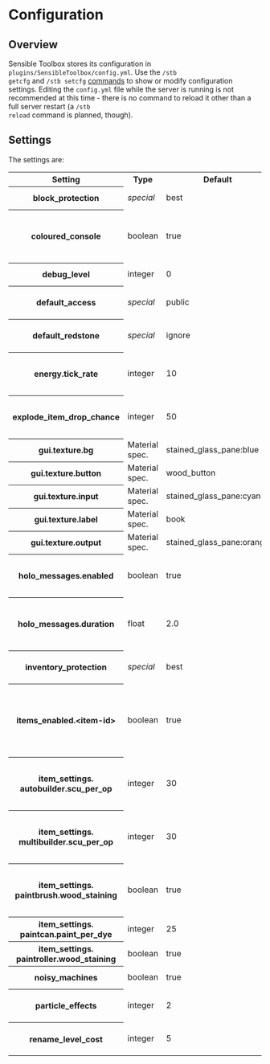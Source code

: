 # Configuration
## Overview

Sensible Toolbox stores its configuration in <code>plugins/SensibleToolbox/config.yml</code>.
Use the <code>/stb getcfg</code> and <code>/stb setcfg</code> [commands](slimefun/SensibleToolbox/commands.md) to show or modify configuration settings.  Editing the <code>config.yml</code> file while the server is running is not recommended at this time - there is no command to reload it other than a full server restart (a <code>/stb reload</code> command is planned, though).

## Settings
The settings are:
<table><tbody><tr><th>Setting</th><th>Type</th><th>Default</th><th>Description</th></tr>
<tr><th>block_protection</th><td><em>special</em></td><td>best</td><td>The block protection system to use.  See <a href="https://dev.bukkit.org/projects/sensible-toolbox/pages/protection" rel="nofollow">Protection</a> for more information.</td></tr>
<tr><th>coloured_console</th><td>boolean</td><td>true</td><td>If true, messages to the console will be coloured.  Set to false if your console doesn't have working colour support, or you just prefer uncoloured messages</td></tr>
<tr><th>debug_level</th><td>integer</td><td>0</td><td>The current debug level.  Leave this at 0 under normal circumstances.</td></tr>
<tr><th>default_access</th><td><em>special</em></td><td>public</td><td>This is the default <a href="https://reasonfounddecoy.gitbook.io/mctantrum-wiki/slimefun/addons/sensibletoolbox/access-control" rel="nofollow">access control</a> that newly-placed STB blocks have.  One of "public", "private" or "restricted".</td></tr>
<tr><th>default_redstone</th><td><em>special</em></td><td>ignore</td><td>This is the default <a href="https://dev.bukkit.org/projects/sensible-toolbox/pages/items" rel="nofollow">Redstone Response</a> for newly-placed STB blocks.  One of "ignore", "high", "low", or "pulsed".</td></tr>
<tr><th>energy.tick_rate</th><td>integer</td><td>10</td><td>The interval in server ticks between <a href="https://dev.bukkit.org/projects/sensible-toolbox/pages/items/energy" rel="nofollow">energy net</a> ticks; energy supply and demand will be calculated and resolved this often.</td></tr>
<tr><th>explode_item_drop_chance</th><td>integer</td><td>50</td><td>If a STB item is broken by an explosion, this is the percentage chance that it will drop as an item, rather than being destroyed completely</td></tr>
<tr><th>gui.texture.bg</th><td>Material spec.</td><td>stained_glass_pane:blue</td><td>The background material to use in inventory GUI's.</td></tr>
<tr><th>gui.texture.button</th><td>Material spec.</td><td>wood_button</td><td>The material to use for button gadgets in inventory GUI's.</td></tr>
<tr><th>gui.texture.input</th><td>Material spec.</td><td>stained_glass_pane:cyan</td><td>The material to use around input slots in machine inventory GUI's.</td></tr>
<tr><th>gui.texture.label</th><td>Material spec.</td><td>book</td><td>The material to use for labels in inventory GUI's.</td></tr>
<tr><th>gui.texture.output</th><td>Material spec.</td><td>stained_glass_pane:orange</td><td>The material to use around output slots in machine inventory GUI's.</td></tr>
<tr><th>holo_messages.enabled</th><td>boolean</td><td>true</td><td>If true and the HoloAPI plugin is installed, some messages will be displayed via temporary "holograms", to reduce chat clutter.</td></tr>
<tr><th>holo_messages.duration</th><td>float</td><td>2.0</td><td>The duration in seconds per message line for which popup messages will be displayed. E.g. with the default of 2.0, a 4-line message will be displayed for 8 seconds.</td></tr>
<tr><th>inventory_protection</th><td><em>special</em></td><td>best</td><td>The inventory protection system to use.  See <a href="https://dev.bukkit.org/projects/sensible-toolbox/pages/protection" rel="nofollow">Protection</a> for more information.</td></tr>
<tr><th>items_enabled.&lt;item-id&gt;</th><td>boolean</td><td>true</td><td>There is actually one setting for every known item ID - for a full list of known ID's, see <a href="https://dev.bukkit.org/projects/sensible-toolbox/pages/item-reference" rel="nofollow">Item Reference</a>.  If the setting for an item is set to false, then that item is made unavailable - it cannot be crafted or obtained with the <code>/stb give</code> command.</td></tr>
<tr><th>item_settings.<br> autobuilder.scu_per_op</th><td>integer</td><td>30</td><td>The base amount of SCU required by the <a href="https://dev.bukkit.org/projects/sensible-toolbox/pages/items/building" rel="nofollow">Auto Builder</a> to place or break a block.  Note that breaking a block may cost more or less SCU than the base, depending on the block material.</td></tr>
<tr><th>item_settings.<br> multibuilder.scu_per_op</th><td>integer</td><td>30</td><td>The base amount of SCU required by the <a href="https://dev.bukkit.org/projects/sensible-toolbox/pages/items/building" rel="nofollow">Multibuilder</a> to place or swap a block.  Note that this amount can be reduced by an Efficiency enchantment on the tool.</td></tr>
<tr><th>item_settings.<br> paintbrush.wood_staining</th><td>boolean</td><td>true</td><td>If true, the paintbrush can be made to stain wood planks and slabs, effectively turning them into other wood types.  See <a href="https://dev.bukkit.org/projects/sensible-toolbox/pages/items/painting" rel="nofollow">Paintbrush</a> for more information.</td></tr>
<tr><th>item_settings.<br> paintcan.paint_per_dye</th><td>integer</td><td>25</td><td>The amount of paint made by mixing a dye in the <a href="https://dev.bukkit.org/projects/sensible-toolbox/pages/items/painting" rel="nofollow">Paint Can</a></td></tr>
<tr><th>item_settings.<br> paintroller.wood_staining</th><td>boolean</td><td>true</td><td>See <em>item_settings.paintbrush.wood_staining</em></td></tr>
<tr><th>noisy_machines</th><td>boolean</td><td>true</td><td>If true, machines will make a variety of noises when working</td></tr>
<tr><th>particle_effects</th><td>integer</td><td>2</td><td>The amount and frequency of particle effects.  Valid values are 0-2.  Reduce this to save a little CPU/bandwidth.</td></tr>
<tr><th>rename_level_cost</th><td>integer</td><td>5</td><td>The cost, in experience levels, to rename an animal which is captured in an <a href="https://dev.bukkit.org/projects/sensible-toolbox/pages/items/basic" rel="nofollow">Ender Leash</a>.</td></tr>
</tbody></table>